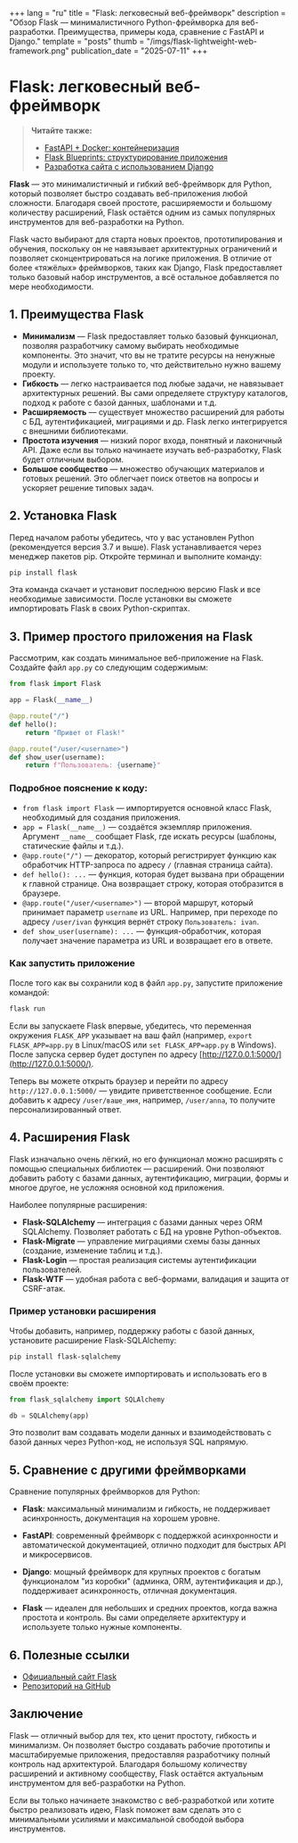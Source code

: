 +++
lang = "ru"
title = "Flask: легковесный веб-фреймворк"
description = "Обзор Flask — минималистичного Python-фреймворка для веб-разработки. Преимущества, примеры кода, сравнение с FastAPI и Django."
template = "posts"
thumb = "/imgs/flask-lightweight-web-framework.png"
publication_date = "2025-07-11"
+++

# Flask: легковесный веб-фреймворк

> **Читайте также:**
> - [FastAPI + Docker: контейнеризация](/posts/fastapi-docker-containerization)
> - [Flask Blueprints: структурирование приложения](/posts/flask-blueprints-structuring)
> - [Разработка сайта с использованием Django](/posts/django-development-guide)

**Flask** — это минималистичный и гибкий веб-фреймворк для Python, который позволяет быстро создавать веб-приложения любой сложности. Благодаря своей простоте, расширяемости и большому количеству расширений, Flask остаётся одним из самых популярных инструментов для веб-разработки на Python.

Flask часто выбирают для старта новых проектов, прототипирования и обучения, поскольку он не навязывает архитектурных ограничений и позволяет сконцентрироваться на логике приложения. В отличие от более «тяжёлых» фреймворков, таких как Django, Flask предоставляет только базовый набор инструментов, а всё остальное добавляется по мере необходимости.

## 1. Преимущества Flask

- **Минимализм** — Flask предоставляет только базовый функционал, позволяя разработчику самому выбирать необходимые компоненты. Это значит, что вы не тратите ресурсы на ненужные модули и используете только то, что действительно нужно вашему проекту.
- **Гибкость** — легко настраивается под любые задачи, не навязывает архитектурных решений. Вы сами определяете структуру каталогов, подход к работе с базой данных, шаблонами и т.д.
- **Расширяемость** — существует множество расширений для работы с БД, аутентификацией, миграциями и др. Flask легко интегрируется с внешними библиотеками.
- **Простота изучения** — низкий порог входа, понятный и лаконичный API. Даже если вы только начинаете изучать веб-разработку, Flask будет отличным выбором.
- **Большое сообщество** — множество обучающих материалов и готовых решений. Это облегчает поиск ответов на вопросы и ускоряет решение типовых задач.

## 2. Установка Flask

Перед началом работы убедитесь, что у вас установлен Python (рекомендуется версия 3.7 и выше). Flask устанавливается через менеджер пакетов pip. Откройте терминал и выполните команду:

```bash
pip install flask
```

Эта команда скачает и установит последнюю версию Flask и все необходимые зависимости. После установки вы сможете импортировать Flask в своих Python-скриптах.

## 3. Пример простого приложения на Flask

Рассмотрим, как создать минимальное веб-приложение на Flask. Создайте файл `app.py` со следующим содержимым:

```python
from flask import Flask

app = Flask(__name__)

@app.route("/")
def hello():
    return "Привет от Flask!"

@app.route("/user/<username>")
def show_user(username):
    return f"Пользователь: {username}"
```

### Подробное пояснение к коду:
- `from flask import Flask` — импортируется основной класс Flask, необходимый для создания приложения.
- `app = Flask(__name__)` — создаётся экземпляр приложения. Аргумент `__name__` сообщает Flask, где искать ресурсы (шаблоны, статические файлы и т.д.).
- `@app.route("/")` — декоратор, который регистрирует функцию как обработчик HTTP-запроса по адресу `/` (главная страница сайта).
- `def hello(): ...` — функция, которая будет вызвана при обращении к главной странице. Она возвращает строку, которая отобразится в браузере.
- `@app.route("/user/<username>")` — второй маршрут, который принимает параметр `username` из URL. Например, при переходе по адресу `/user/ivan` функция вернёт строку `Пользователь: ivan`.
- `def show_user(username): ...` — функция-обработчик, которая получает значение параметра из URL и возвращает его в ответе.

### Как запустить приложение

После того как вы сохранили код в файл `app.py`, запустите приложение командой:

```bash
flask run
```

Если вы запускаете Flask впервые, убедитесь, что переменная окружения `FLASK_APP` указывает на ваш файл (например, `export FLASK_APP=app.py` в Linux/macOS или `set FLASK_APP=app.py` в Windows). После запуска сервер будет доступен по адресу [http://127.0.0.1:5000/](http://127.0.0.1:5000/).

Теперь вы можете открыть браузер и перейти по адресу `http://127.0.0.1:5000/` — увидите приветственное сообщение. Если добавить к адресу `/user/ваше_имя`, например, `/user/anna`, то получите персонализированный ответ.

## 4. Расширения Flask

Flask изначально очень лёгкий, но его функционал можно расширять с помощью специальных библиотек — расширений. Они позволяют добавить работу с базами данных, аутентификацию, миграции, формы и многое другое, не усложняя основной код приложения.

Наиболее популярные расширения:
- **Flask-SQLAlchemy** — интеграция с базами данных через ORM SQLAlchemy. Позволяет работать с БД на уровне Python-объектов.
- **Flask-Migrate** — управление миграциями схемы базы данных (создание, изменение таблиц и т.д.).
- **Flask-Login** — простая реализация системы аутентификации пользователей.
- **Flask-WTF** — удобная работа с веб-формами, валидация и защита от CSRF-атак.

### Пример установки расширения

Чтобы добавить, например, поддержку работы с базой данных, установите расширение Flask-SQLAlchemy:

```bash
pip install flask-sqlalchemy
```

После установки вы сможете импортировать и использовать его в своём проекте:

```python
from flask_sqlalchemy import SQLAlchemy

db = SQLAlchemy(app)
```

Это позволит вам создавать модели данных и взаимодействовать с базой данных через Python-код, не используя SQL напрямую.

## 5. Сравнение с другими фреймворками

Сравнение популярных фреймворков для Python:

- **Flask**: максимальный минимализм и гибкость, не поддерживает асинхронность, документация на хорошем уровне.
- **FastAPI**: современный фреймворк с поддержкой асинхронности и автоматической документацией, отлично подходит для быстрых API и микросервисов.
- **Django**: мощный фреймворк для крупных проектов с богатым функционалом "из коробки" (админка, ORM, аутентификация и др.), поддерживает асинхронность, отличная документация.

- **Flask** — идеален для небольших и средних проектов, когда важна простота и контроль. Вы сами определяете архитектуру и используете только нужные компоненты.

## 6. Полезные ссылки

- [Официальный сайт Flask](https://flask.palletsprojects.com/)
- [Репозиторий на GitHub](https://github.com/pallets/flask)

## Заключение

Flask — отличный выбор для тех, кто ценит простоту, гибкость и минимализм. Он позволяет быстро создавать рабочие прототипы и масштабируемые приложения, предоставляя разработчику полный контроль над архитектурой. Благодаря большому количеству расширений и активному сообществу, Flask остаётся актуальным инструментом для веб-разработки на Python.

Если вы только начинаете знакомство с веб-разработкой или хотите быстро реализовать идею, Flask поможет вам сделать это с минимальными усилиями и максимальной свободой выбора инструментов. 